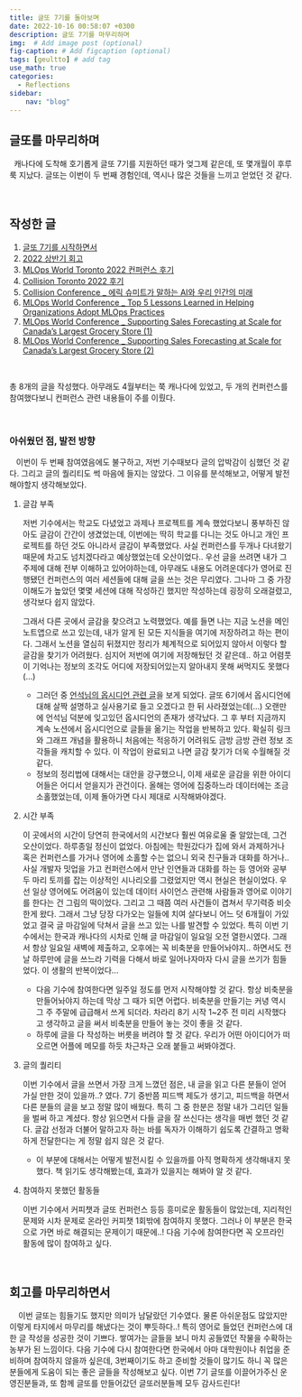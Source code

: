 ```yaml
---
title: 글또 7기를 돌아보며
date: 2022-10-16 00:58:07 +0300
description: 글또 7기를 마무리하며
img:  # Add image post (optional)
fig-caption: # Add figcaption (optional)
tags: [geultto] # add tag
use_math: true
categories:
  - Reflections
sidebar:
    nav: "blog"
---
```


## **글또를 마무리하며**

&#160;  캐나다에 도착해 호기롭게 글또 7기를 지원하던 때가 엊그제 같은데, 또 몇개월이 후루룩 지났다. 글또는 이번이 두 번째 경험인데, 역시나 많은 것들을 느끼고 얻었던 것 같다.                                       

​                                                 

## 작성한 글



1. [글또 7기를 시작하면서](https://yjinaa.github.io/starting-7th-gueltto/)                    
2. [2022 상반기 회고](https://yjinaa.github.io/retrospective-2022-01/)
3. [MLOps World Toronto 2022 컨퍼런스 후기](https://yjinaa.github.io/MLOpsWorld-2022-review/)     
4. [Collision Toronto 2022 후기](https://yjinaa.github.io/Collision-2022-review/)
5. [Collision Conference _ 에릭 슈미트가 말하는 AI와 우리 인간의 미래](https://yjinaa.github.io/Collision_Session_1/)               
6. [MLOps World Conference _ Top 5 Lessons Learned in Helping Organizations Adopt MLOps Practices](https://yjinaa.github.io/MLOpsWorld_Session_1/)
7. [MLOps World Conference _ Supporting Sales Forecasting at Scale for Canada’s Largest Grocery Store (1)](https://yjinaa.github.io/MLOpsWorld_Session_2_1/)
8. [MLOps World Conference _ Supporting Sales Forecasting at Scale for Canada’s Largest Grocery Store (2)](https://yjinaa.github.io/MLOpsWorld_Session_2_2/)

​                               

총 8개의 글을 작성했다. 아무래도 4월부터는 쭉 캐나다에 있었고, 두 개의 컨퍼런스를 참여했다보니 컨퍼런스 관련 내용들이 주를 이뤘다.

​                                         

### 아쉬웠던 점, 발전 방향

&#160;&#160;&#160;이번이 두 번째 참여였음에도 불구하고, 저번 기수때보다 글의 압박감이 심했던 것 같다. 그리고 글의 퀄리티도 썩 마음에 들지는 않았다. 그 이유를 분석해보고, 어떻게 발전해야할지 생각해보았다.

1. 글감 부족

   저번 기수에서는 학교도 다녔었고 과제나 프로젝트를 계속 했었다보니 풍부하진 않아도 글감이 간간이 생겼었는데, 이번에는 딱히 학교를 다니는 것도 아니고 개인 프로젝트를 하던 것도 아니라서 글감이 부족했었다. 사실 컨퍼런스를 두개나 다녀왔기 때문에 차고도 넘치겠다라고 예상했었는데 오산이었다.. 우선 글을 쓰려면 내가 그 주제에 대해 전부 이해하고 있어야하는데, 아무래도 내용도 어려운데다가 영어로 진행됐던 컨퍼런스의 여러 세션들에 대해 글을 쓰는 것은 무리였다. 그나마 그 중 가장 이해도가 높았던 몇몇 세션에 대해 작성하긴 했지만 작성하는데 굉장히 오래걸렸고, 생각보다 쉽지 않았다. 

   그래서 다른 곳에서 글감을 찾으려고 노력했었다. 예를 들면 나는 지금 노션을 메인 노트앱으로 쓰고 있는데, 내가 알게 된 모든 지식들을 여기에 저장하려고 하는 편이다. 그래서 노션을 열심히 뒤졌지만 정리가 체계적으로 되어있지 않아서 이렇다 할 글감을 찾기가 어려웠다. 심지어 저번에 여기에 저장해뒀던 것 같은데.. 하고 어렴풋이 기억나는 정보의 조각도 어디에 저장되어있는지 알아내지 못해 써먹지도 못했다(...)

   - 그러던 중 [언석님의 옵시디언 관련 글](https://shines39.tistory.com/entry/Why-do-I-use-Opsidian)을 보게 되었다. 글또 6기에서 옵시디언에 대해 살짝 설명하고 실사용기로 들고 오겠다고 한 뒤 사라졌었는데(...) 오랜만에 언석님 덕분에 잊고있던 옵시디언의 존재가 생각났다. 그 후 부터 지금까지 계속 노션에서 옵시디언으로 글들을 옮기는 작업을 반복하고 있다. 확실히 링크와 그래프 개념을 활용하니 처음에는 적응하기 어려워도 금방 금방 관련 정보 조각들을 캐치할 수 있다. 이 작업이 완료되고 나면 글감 찾기가 더욱 수월해질 것 같다. 
   - 정보의 정리법에 대해서는 대안을 강구했으니, 이제 새로운 글감을 위한 아이디어들은 어디서 얻을지가 관건이다. 올해는 영어에 집중하느라 데이터에는 조금 소홀했었는데, 이제 돌아가면 다시 제대로 시작해봐야겠다.

   

2. 시간 부족

   이 곳에서의 시간이 당연히 한국에서의 시간보다 훨씬 여유로울 줄 알았는데, 그건 오산이었다. 하루종일 정신이 없었다. 아침에는 학원갔다가 집에 와서 과제하거나 혹은 컨퍼런스를 가거나 영어에 소홀할 수는 없으니 외국 친구들과 대화를 하거나.. 사실 개발자 밋업을 가고 컨퍼런스에서 만난 인연들과 대화를 하는 등 영어와 공부 두 마리 토끼를 잡는 이상적인 시나리오를 그렸었지만 역시 현실은 현실이었다. 우선 일상 영어에도 어려움이 있는데 데이터 사이언스 관련해 사람들과 영어로 이야기를 한다는 건 그림의 떡이었다. 그리고 그 때쯤 여러 사건들이 겹쳐서 무기력증 비슷한게 왔다. 그래서 그냥 당장 다가오는 일들에 치여 살다보니 어느 덧 6개월이 가있었고 결국 글 마감일에 닥쳐서 글을 쓰고 있는 나를 발견할 수 있었다. 특히 이번 기수에서는 한국과 캐나다의 시차로 인해 글 마감일이 일요일 오전 열한시였다. 그래서 항상 일요일 새벽에 제출하고, 오후에는 꼭 비축분을 만들어놔야지.. 하면서도 전날 하루만에 글을 쓰느라 기력을 다해서 바로 일어나자마자 다시 글을 쓰기가 힘들었다. 이 생활의 반복이었다...

   - 다음 기수에 참여한다면 일주일 정도를 먼저 시작해야할 것 같다. 항상 비축분을 만들어놔야지 하는데 막상 그 때가 되면 어렵다. 비축분을 만들기는 커녕 역시 그 주 주말에 급급해서 쓰게 되더라. 차라리 8기 시작 1~2주 전 미리 시작했다고 생각하고 글을 써서 비축분을 만들어 놓는 것이 좋을 것 같다. 
   - 하루에 글을 다 작성하는 버릇을 버려야 할 것 같다. 우리가 어떤 아이디어가 떠오르면 어플에 메모를 하듯 차근차근 오래 붙들고 써봐야겠다. 

   

3. 글의 퀄리티

   이번 기수에서 글을 쓰면서 가장 크게 느꼈던 점은, 내 글을 읽고 다른 분들이 얻어가실 만한 것이 있을까..? 였다. 7기 중반쯤 피드백 제도가 생기고, 피드백을 하면서 다른 분들의 글을 보고 정말 많이 배웠다. 특히 그 중 한분은 정말 내가 그리던 일들을 벌써 하고 계셨다. 항상 읽으면서 다들 글을 잘 쓰신다는 생각을 매번 했던 것 같다. 글감 선정과 더불어 말하고자 하는 바를 독자가 이해하기 쉽도록 간결하고 명확하게 전달한다는 게 정말 쉽지 않은 것 같다. 

   - 이 부분에 대해서는 어떻게 발전시킬 수 있을까를 아직 명확하게 생각해내지 못했다. 책 읽기도 생각해봤는데, 효과가 있을지는 해봐야 알 것 같다. 

     

4. 참여하지 못했던 활동들

   이번 기수에서 커피챗과 글또 컨퍼런스 등등 흥미로운 활동들이 많았는데, 지리적인 문제와 시차 문제로 온라인 커피챗 1회밖에 참여하지 못했다. 그러나 이 부분은 한국으로 가면 바로 해결되는 문제이기 때문에..! 다음 기수에 참여한다면 꼭 오프라인 활동에 많이 참여하고 싶다. 

​                                      

## 회고를 마무리하면서

&#160;&#160;&#160; 이번 글또는 힘들기도 했지만 의미가 남달랐던 기수였다. 물론 아쉬운점도 많았지만 이렇게 타지에서 마무리를 해냈다는 것이 뿌듯하다..! 특히 영어로 들었던 컨퍼런스에 대한 글 작성을 성공한 것이 기쁘다. 쌓여가는 글들을 보니 마치 공들였던 작물을 수확하는 농부가 된 느낌이다. 다음 기수에 다시 참여한다면 한국에서 아마 대학원이나 취업을 준비하며 참여하지 않을까 싶은데, 3번째이기도 하고 준비할 것들이 많기도 하니 꼭 많은 분들에게 도움이 되는 좋은 글들을 작성해보고 싶다. 이번 7기 글또를 이끌어가주신 운영진분들과, 또 함께 글또를 만들어갔던 글또러분들께 모두 감사드린다!

​                    

​                    

​                    









